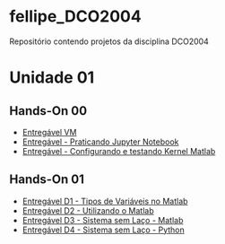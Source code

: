 # fellipe_DCO2004
Repositório contendo projetos da disciplina DCO2004

# Unidade 01
## Hands-On 00
* [Entregável VM](https://github.com/fellipe-leandro/fellipe_DCO2004/blob/master/VM_Reg.ipynb)
* [Entregável - Praticando Jupyter Notebook](https://github.com/fellipe-leandro/fellipe_DCO2004/blob/master/pratica1.ipynb)
* [Entregável  - Configurando e testando Kernel Matlab](https://github.com/fellipe-leandro/fellipe_DCO2004/blob/master/testMatlab.ipynb)

## Hands-On 01
* [Entregável D1 - Tipos de Variáveis no Matlab](https://github.com/fellipe-leandro/fellipe_DCO2004/blob/master/handson1_3.ipynb)
* [Entregável D2 - Utilizando o Matlab](https://github.com/fellipe-leandro/fellipe_DCO2004/blob/master/D01%20-%20Entreg%C3%A1vel%20H01.ipynb)
* [Entregável D3 - Sistema sem Laço - Matlab](https://github.com/fellipe-leandro/fellipe_DCO2004/blob/master/D03%20-%20Entreg%C3%A1vel%20H01.ipynb)
* [Entregável D4 - Sistema sem Laço - Python](https://github.com/fellipe-leandro/fellipe_DCO2004/blob/master/D04%20%20-%20Entreg%C3%A1vel%20H01%20(python).ipynb)
